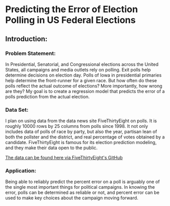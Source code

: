 # Predicting the Error of Election Polling in US Federal Elections

## Introduction:
### Problem Statement:
In Presidential, Senatorial, and Congressional elections across the United States, all campaigns and media outlets rely on polling. Exit polls help determine decisions on election day. Polls of Iowa in presidential primaries help determine the front-runner for a given race. But how often do these polls reflect the actual outcome of elections? More importantly, how wrong are they? My goal is to create a regression model that predicts the error of a polls prediction from the actual election.

### Data Set:
I plan on using data from the data news site FiveThirtyEight on polls. It is roughly 10000 rows by 25 columns from polls since 1998. It not only includes data of polls of race by party, but also the year, partisan lean of both the pollster and the district, and real percentage of votes obtained by a candidate. FiveThirtyEight is famous for its election prediction modeling, and they make their data open to the public.

[The data can be found here via FiveThirtyEight's GitHub](https://github.com/fivethirtyeight/data/tree/master/pollster-ratings)

### Application:
Being able to reliably predict the percent error on a poll is arguably one of the single most important things for political campaigns. In knowing the error, polls can be determined as reliable or not, and percent error can be used to make key choices about the campaign moving forward.
